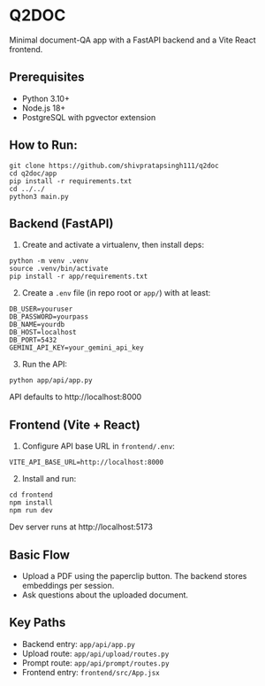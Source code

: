 # Q2DOC

Minimal document-QA app with a FastAPI backend and a Vite React frontend.

## Prerequisites
- Python 3.10+
- Node.js 18+
- PostgreSQL with pgvector extension

## How to Run:
```
git clone https://github.com/shivpratapsingh111/q2doc
cd q2doc/app
pip install -r requirements.txt
cd ../../
python3 main.py
```

## Backend (FastAPI)
1) Create and activate a virtualenv, then install deps:
```
python -m venv .venv
source .venv/bin/activate
pip install -r app/requirements.txt
```
2) Create a `.env` file (in repo root or `app/`) with at least:
```
DB_USER=youruser
DB_PASSWORD=yourpass
DB_NAME=yourdb
DB_HOST=localhost
DB_PORT=5432
GEMINI_API_KEY=your_gemini_api_key
```
3) Run the API:
```
python app/api/app.py
```
API defaults to http://localhost:8000

## Frontend (Vite + React)
1) Configure API base URL in `frontend/.env`:
```
VITE_API_BASE_URL=http://localhost:8000
```
2) Install and run:
```
cd frontend
npm install
npm run dev
```
Dev server runs at http://localhost:5173

## Basic Flow
- Upload a PDF using the paperclip button. The backend stores embeddings per session.
- Ask questions about the uploaded document.

## Key Paths
- Backend entry: `app/api/app.py`
- Upload route: `app/api/upload/routes.py`
- Prompt route: `app/api/prompt/routes.py`
- Frontend entry: `frontend/src/App.jsx`
